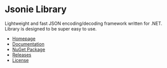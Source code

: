 Jsonie Library
==============
Lightweight and fast JSON encoding/decoding framework written for .NET. Library is designed to be super easy to use.

- [Homepage](http://jsonie.weborama.cz/)
- [Documentation](http://jsonie.weborama.cz/documentation/)
- [NuGet Package](https://www.nuget.org/packages/Dextronet.Jsonie/)
- [Releases](https://github.com/mancze/jsonie/releases)
- [License](LICENSE.md)
